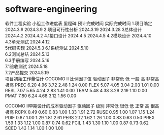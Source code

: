 # software-engineering
软件工程实验
小组工作进度表
里程碑	       预计完成时间	实际完成时间
1.项目确定	     2024.3.9	    2024.3.9
2.项目可行性分析 2024.3.19	  2024.3.28
3总体设计	       2024.4.2	    2024.4.2
4.1接口设计	     2024.4.5	    2024.4.5
4.2模块设计	     2024.4.10	
4.3单元测试	     2024.4.12	
5代码实现	       2024.5.3	
6.1系统测试	     2024.5.10	
6.2测试总结	     2024.5.13	
6.3手册编写	     2024.5.16	
7.1验收测试	     2024.5.18	
7.2产品提交	     2024.5.19	
项目初始工作量估计
COCOMO II 比例因子值
驱动因子	非常低	低	一般	高	非常高	极高
PREC	     6.20	 4.96	3.72	2.48	1.24	0.00
FLEX	     5.07	 4.05	3.04	2.03	1.01	0.00
RESL	     7.07	 5.65	4.24	2.83	1.41	0.00
TEAM	     5.48	 4.38	3.29	2.19	1.10	0.00
PMAT	     7.80	 6.24	4.68	3.12	1.56	0.00

COCOMO  II早期设计的成本驱动因子
驱动因子	            级别
	        非常低	很低	低	  正常	 高	  很高	极高
RCPX	     0.49	  0.60	0.83	1.00	1.33	1.91	2.72
RUSE			              0.95	1.00	1.07	1.15	1.24
PDIF			              0.87	1.00	1.29	1.81	2.61
PERS	      2.12 	1.62	1.26	1.00	0.83	0.63	0.50
PREX	      1.59	1.33	1.12	1.00	0.87	0.74	0.62
FCIL	      1.43	1.30	1.10	1.00	0.87	0.73	0.62
SCED		                1.43	1.14	1.00	1.00	1.00	


